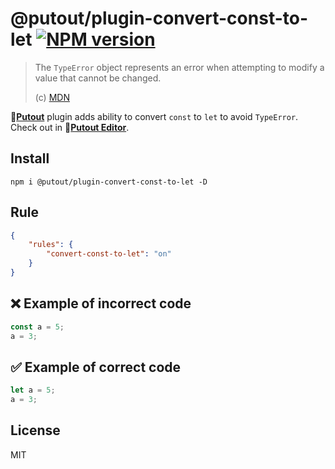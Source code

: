 # @putout/plugin-convert-const-to-let [![NPM version][NPMIMGURL]][NPMURL]

[NPMIMGURL]: https://img.shields.io/npm/v/@putout/plugin-convert-const-to-let.svg?style=flat&longCache=true
[NPMURL]: https://npmjs.org/package/@putout/plugin-convert-const-to-let "npm"

> The `TypeError` object represents an error when attempting to modify a value that cannot be changed.
>
> (c) [MDN](https://developer.mozilla.org/en-US/docs/Web/JavaScript/Reference/Global_Objects/TypeError)

🐊[**Putout**](https://github.com/coderaiser/putout) plugin adds ability to convert `const` to `let` to avoid `TypeError`.
Check out in 🐊[**Putout Editor**](https://putout.cloudcmd.io/#/gist/61ffff64a356c47e66af4ea17a9a755d/954bb501244e7653d26e54f11502105bd6d25462).

## Install

```
npm i @putout/plugin-convert-const-to-let -D
```

## Rule

```json
{
    "rules": {
        "convert-const-to-let": "on"
    }
}
```

## ❌ Example of incorrect code

```js
const a = 5;
a = 3;
```

## ✅ Example of correct code

```js
let a = 5;
a = 3;
```

## License

MIT
